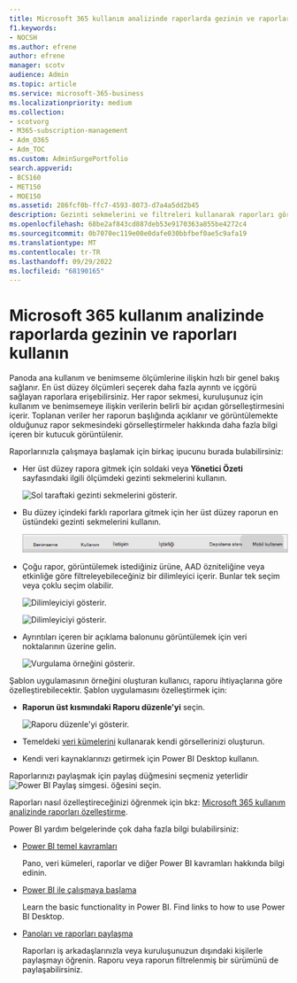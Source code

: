 ```yaml
---
title: Microsoft 365 kullanım analizinde raporlarda gezinin ve raporları kullanın
f1.keywords:
- NOCSH
ms.author: efrene
author: efrene
manager: scotv
audience: Admin
ms.topic: article
ms.service: microsoft-365-business
ms.localizationpriority: medium
ms.collection:
- scotvorg
- M365-subscription-management
- Adm_O365
- Adm_TOC
ms.custom: AdminSurgePortfolio
search.appverid:
- BCS160
- MET150
- MOE150
ms.assetid: 286fcf0b-ffc7-4593-8073-d7a4a5dd2b45
description: Gezinti sekmelerini ve filtreleri kullanarak raporları görüntülemeyi öğrenin.
ms.openlocfilehash: 68be2af843cd887deb53e9170363a855be4272c4
ms.sourcegitcommit: 0b7070ec119e00e0dafe030bbfbef0ae5c9afa19
ms.translationtype: MT
ms.contentlocale: tr-TR
ms.lasthandoff: 09/29/2022
ms.locfileid: "68190165"
---
```

# <a name="navigate-and-utilize-the-reports-in-microsoft-365-usage-analytics"></a>Microsoft 365 kullanım analizinde raporlarda gezinin ve raporları kullanın

Panoda ana kullanım ve benimseme ölçümlerine ilişkin hızlı bir genel bakış sağlanır. En üst düzey ölçümleri seçerek daha fazla ayrıntı ve içgörü sağlayan raporlara erişebilirsiniz. Her rapor sekmesi, kuruluşunuz için kullanım ve benimsemeye ilişkin verilerin belirli bir açıdan görselleştirmesini içerir. Toplanan veriler her raporun başlığında açıklanır ve görüntülemekte olduğunuz rapor sekmesindeki görselleştirmeler hakkında daha fazla bilgi içeren bir kutucuk görüntülenir.

Raporlarınızla çalışmaya başlamak için birkaç ipucunu burada bulabilirsiniz:

- Her üst düzey rapora gitmek için soldaki veya **Yönetici Özeti** sayfasındaki ilgili ölçümdeki gezinti sekmelerini kullanın.

    ![Sol taraftaki gezinti sekmelerini gösterir.](../../media/navigate-usage-analytics1.png)

- Bu düzey içindeki farklı raporlara gitmek için her üst düzey raporun en üstündeki gezinti sekmelerini kullanın.

    ![Her raporun üst kısmındaki gezinti sekmelerini gösterir.](../../media/navigate-usage-analytics2.png)

- Çoğu rapor, görüntülemek istediğiniz ürüne, AAD özniteliğine veya etkinliğe göre filtreleyebileceğiniz bir dilimleyici içerir. Bunlar tek seçim veya çoklu seçim olabilir.

    ![Dilimleyiciyi gösterir.](../../media/navigate-usage-analytics3.png)

    ![Dilimleyiciyi gösterir.](../../media/navigate-usage-analytics4.png)


- Ayrıntıları içeren bir açıklama balonunu görüntülemek için veri noktalarının üzerine gelin.

    ![Vurgulama örneğini gösterir.](../../media/navigate-usage-analytics6.png)

Şablon uygulamasının örneğini oluşturan kullanıcı, raporu ihtiyaçlarına göre özelleştirebilecektir. Şablon uygulamasını özelleştirmek için:

- **Raporun üst kısmındaki Raporu düzenle'yi** seçin.

    ![Raporu düzenle'yi gösterir.](../../media/navigate-usage-analytics7.png)


- Temeldeki [veri kümelerini](usage-analytics-data-model.md) kullanarak kendi görsellerinizi oluşturun.

- Kendi veri kaynaklarınızı getirmek için Power BI Desktop kullanın.

Raporlarınızı paylaşmak için paylaş düğmesini seçmeniz yeterlidir ![Power BI Paylaş simgesi.](../../media/dbb0569d-2013-4f9d-ab9d-d01b09631b92.png) öğesini seçin.

Raporları nasıl özelleştireceğinizi öğrenmek için bkz: [Microsoft 365 kullanım analizinde raporları özelleştirme](customize-reports.md).

Power BI yardım belgelerinde çok daha fazla bilgi bulabilirsiniz:

- [Power BI temel kavramları](/power-bi/service-basic-concepts)

    Pano, veri kümeleri, raporlar ve diğer Power BI kavramları hakkında bilgi edinin.

- [Power BI ile çalışmaya başlama](/power-bi/service-get-started?wt.mc_id=O365_Reports_PBI_contentpack)

    Learn the basic functionality in Power BI. Find links to how to use Power BI Desktop.

- [Panoları ve raporları paylaşma](/power-bi/service-share-dashboards)

    Raporları iş arkadaşlarınızla veya kuruluşunuzun dışındaki kişilerle paylaşmayı öğrenin. Raporu veya raporun filtrelenmiş bir sürümünü de paylaşabilirsiniz.